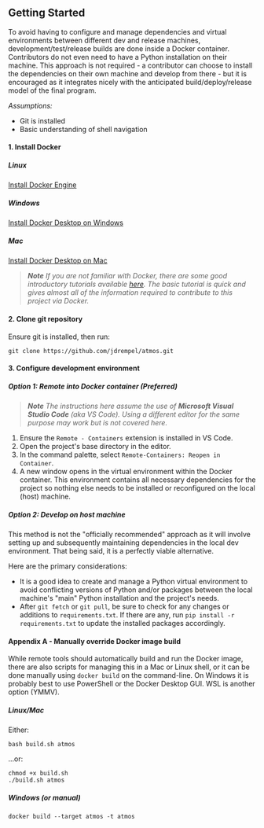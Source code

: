 ## Getting Started

To avoid having to configure and manage dependencies and virtual environments between different dev and release machines, development/test/release builds are done inside a Docker container. Contributors do not even need to have a Python installation on their machine. This approach is not required - a contributor can choose to install the dependencies on their own machine and develop from there - but it is encouraged as it integrates nicely with the anticipated build/deploy/release model of the final program.

*Assumptions:*
- Git is installed
- Basic understanding of shell navigation

#### 1. Install Docker

##### Linux
[Install Docker Engine](https://docs.docker.com/engine/install/)

##### Windows
[Install Docker Desktop on Windows](https://docs.docker.com/docker-for-windows/install/)

##### Mac
[Install Docker Desktop on Mac](https://docs.docker.com/docker-for-mac/install/)

> ***Note***
> *If you are not familiar with Docker, there are some good introductory tutorials available [here](https://docs.docker.com/get-started/).*
> *The basic tutorial is quick and gives almost all of the information required to contribute to this project via Docker.*

#### 2. Clone git repository

Ensure git is installed, then run:
```shell
git clone https://github.com/jdrempel/atmos.git
```

#### 3. Configure development environment
##### Option 1: Remote into Docker container (Preferred)

> ***Note***
> *The instructions here assume the use of **Microsoft Visual Studio Code** (aka VS Code).*
> *Using a different editor for the same purpose may work but is not covered here.*

1. Ensure the `Remote - Containers` extension is installed in VS Code.
2. Open the project's base directory in the editor.
3. In the command palette, select `Remote-Containers: Reopen in Container`.
4. A new window opens in the virtual environment within the Docker container. This environment contains all necessary dependencies for the project so nothing else needs to be installed or reconfigured on the local (host) machine.

##### Option 2: Develop on host machine

This method is not the "officially recommended" approach as it will involve setting up and subsequently maintaining dependencies in the local dev environment. That being said, it is a perfectly viable alternative.

Here are the primary considerations:

- It is a good idea to create and manage a Python virtual environment to avoid conflicting versions of Python and/or packages between the local machine's "main" Python installation and the project's needs.
- After `git fetch` or `git pull`, be sure to check for any changes or additions to `requirements.txt`. If there are any, run `pip install -r requirements.txt` to update the installed packages accordingly.

#### Appendix A - Manually override Docker image build

While remote tools should automatically build and run the Docker image, there are also scripts for managing this in a Mac or Linux shell, or it can be done manually using `docker build` on the command-line. On Windows it is probably best to use PowerShell or the Docker Desktop GUI. WSL is another option (YMMV).

##### Linux/Mac

Either:
```shell
bash build.sh atmos
```
...or:
```shell
chmod +x build.sh
./build.sh atmos
```

##### Windows (or manual)

```shell
docker build --target atmos -t atmos
```
